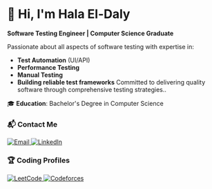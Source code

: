 # 👋 Hi, I'm Hala El-Daly

**Software Testing Engineer | Computer Science Graduate**

Passionate about all aspects of software testing with expertise in:
- **Test Automation** (UI/API)
- **Performance Testing**
- **Manual Testing** 
- **Building reliable test frameworks**
Committed to delivering quality software through comprehensive testing strategies..

🎓 **Education**: Bachelor's Degree in Computer Science

### 📬 Contact Me

<a href="mailto:halaeldaly039@gmail.com">
  <img src="https://img.shields.io/badge/Gmail-D14836?style=for-the-badge&logo=gmail&logoColor=white" alt="Email">
</a>

<a href="https://www.linkedin.com/in/hala-eldaly-b91702230/">
  <img src="https://img.shields.io/badge/LinkedIn-0077B5?style=for-the-badge&logo=linkedin&logoColor=white" alt="LinkedIn">
</a>

### 🏆 Coding Profiles

<a href="https://leetcode.com/u/halaeldaly039/">
  <img src="https://img.shields.io/badge/LeetCode-FFA116?style=for-the-badge&logo=leetcode&logoColor=black" alt="LeetCode">
</a>

<a href="https://codeforces.com/profile/SpongePob">
  <img src="https://img.shields.io/badge/Codeforces-1F8ACB?style=for-the-badge&logo=codeforces&logoColor=white" alt="Codeforces">
</a>
